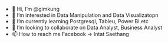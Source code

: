- 👋 Hi, I’m @gimkung
- 👀 I’m interested in Data Manipulation and Data Visualizatopn
- 🌱 I’m currently learning Postgresql, Tableu, Power BI etc
- 💞️ I’m looking to collaborate on Data Analyst, Business Analyst
- 📫 How to reach me Facebook -> Intat Saethang

<!---
gimkung/gimkung is a ✨ special ✨ repository because its `README.md` (this file) appears on your GitHub profile.
You can click the Preview link to take a look at your changes.
--->
